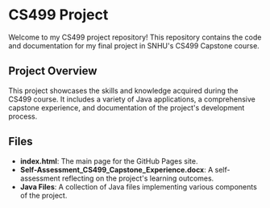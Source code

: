 # CS499 Project

Welcome to my CS499 project repository! This repository contains the code and documentation for my final project in SNHU's CS499 Capstone course.

## Project Overview

This project showcases the skills and knowledge acquired during the CS499 course. It includes a variety of Java applications, a comprehensive capstone experience, and documentation of the project's development process.

## Files

- **index.html**: The main page for the GitHub Pages site.
- **Self-Assessment_CS499_Capstone_Experience.docx**: A self-assessment reflecting on the project's learning outcomes.
- **Java Files**: A collection of Java files implementing various components of the project.

